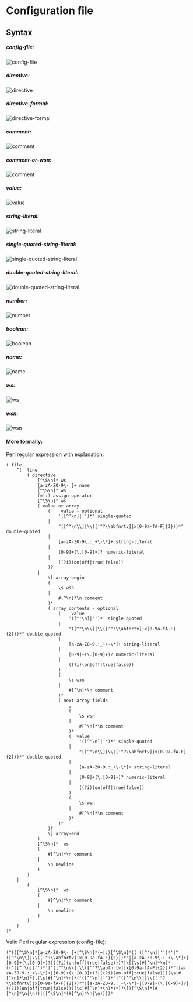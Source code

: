 # Configuration file

## Syntax
##### config-file:
![config-file](config-file.gif)
##### directive:
![directive](directive.gif)
##### directive-formal:
![directive-formal](directive-formal.gif)
##### comment:
![comment](comment.gif)
##### comment-or-wsn:
![comment](comment-or-wsn.gif)
##### value:
![value](value.gif)
##### string-literal:
![string-literal](string-literal.gif)
##### single-quoted-string-literal:
![single-quoted-string-literal](single-quoted-string-literal.gif)
##### double-quoted-string-literal:
![double-quoted-string-literal](double-quoted-string-literal.gif)
##### number:
![number](number.gif)
##### boolean:
![boolean](boolean.gif)
##### name:
![name](name.gif)
##### ws:
![ws](ws.gif)
##### wsn:
![wsn](wsn.gif)

#### More formally:
Perl regular expression with explanation:
```
( file
	^(  line
		( directive
			[^\S\n]* ws
			[a-zA-Z0-9\-_]+ name
			[^\S\n]* ws
			(=|:) assign operator
			[^\S\n]* ws
			( value or array
				(    value - optional
					'([^'\n]|'')*' single-quoted
				|
					"([^"\n\\]|\\(['"?\\abfnrtv]|x[0-9a-fA-F]{2}))*" double-quoted
				|
					[a-zA-Z0-9\.:_+\-\*]+ string-literal
				|
					[0-9]+(\.[0-9]+)? numeric-literal
				|
					((?i)(on|off|true|false))
				)?
			|
				\[ array-begin
				(
					\s wsn
				|
					#[^\n]*\n comment
				)*
				( array contents - optional
					(    value
						'([^'\n]|'')*' single-quoted
					|
						"([^"\n\\]|\\(['"?\\abfnrtv]|x[0-9a-fA-F]{2}))*" double-quoted
					|
						[a-zA-Z0-9.:_+\-\*]+ string-literal
					|
						[0-9]+(\.[0-9]+)? numeric-literal
					|
						((?i)(on|off|true|false))
					)
					(
						\s wsn
					|
						#[^\n]*\n comment
					)*
					( next-array fields
						,
						(
							\s wsn
						|
							#[^\n]*\n comment
						)*
						(  value
							'([^'\n]|'')*' single-quoted
						|
							"([^"\n\\]|\\(['"?\\abfnrtv]|x[0-9a-fA-F]{2}))*" double-quoted
						|
							[a-zA-Z0-9.:_+\-\*]+ string-literal
						|
							[0-9]+(\.[0-9]+)? numeric-literal
						|
							((?i)(on|off|true|false))
						)
						(
							\s wsn
						|
							#[^\n]*\n comment
						)*
					)*
				)?
				\] array-end
			)
			[^\S\n]*  ws
			(
				#[^\n]*\n comment
			|
				\n newline
			)
		)
	|
		(
			[^\S\n]*  ws
			(
				#[^\n]*\n comment
			|
				\n newline
			)
		)
	)
)*
```
Valid Perl regular expression (config-file):
<!---
To get below regex from above regex use: `(\s+([a-zA-Z-]*\s*)*)` and delete matches.
-->
```
(^(([^\S\n]*[a-zA-Z0-9\-_]+[^\S\n]*(=|:)[^\S\n]*(('([^'\n]|'')*'|"([^"\n\\]|\\(['"?\\abfnrtv]|x[0-9a-fA-F]{2}))*"|[a-zA-Z0-9\.:_+\-\*]+|[0-9]+(\.[0-9]+)?|((?i)(on|off|true|false)))?|\[(\s|#[^\n]*\n)*(('([^'\n]|'')*'|"([^"\n\\]|\\(['"?\\abfnrtv]|x[0-9a-fA-F]{2}))*"|[a-zA-Z0-9.:_+\-\*]+|[0-9]+(\.[0-9]+)?|((?i)(on|off|true|false)))(\s|#[^\n]*\n)*(,(\s|#[^\n]*\n)*('([^'\n]|'')*'|"([^"\n\\]|\\(['"?\\abfnrtv]|x[0-9a-fA-F]{2}))*"|[a-zA-Z0-9.:_+\-\*]+|[0-9]+(\.[0-9]+)?|((?i)(on|off|true|false)))(\s|#[^\n]*\n)*)*)?\])[^\S\n]*(#[^\n]*\n|\n))|([^\S\n]*(#[^\n]*\n|\n))))*
```
